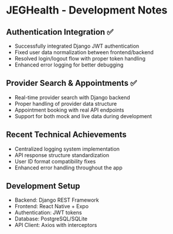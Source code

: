 # JEGHealth - Development Notes

## Authentication Integration ✅
- Successfully integrated Django JWT authentication
- Fixed user data normalization between frontend/backend
- Resolved login/logout flow with proper token handling
- Enhanced error logging for better debugging

## Provider Search & Appointments ✅  
- Real-time provider search with Django backend
- Proper handling of provider data structure
- Appointment booking with real API endpoints
- Support for both mock and live data during development

## Recent Technical Achievements
- Centralized logging system implementation
- API response structure standardization
- User ID format compatibility fixes
- Enhanced error handling throughout the app

## Development Setup
- Backend: Django REST Framework
- Frontend: React Native + Expo
- Authentication: JWT tokens
- Database: PostgreSQL/SQLite
- API Client: Axios with interceptors

